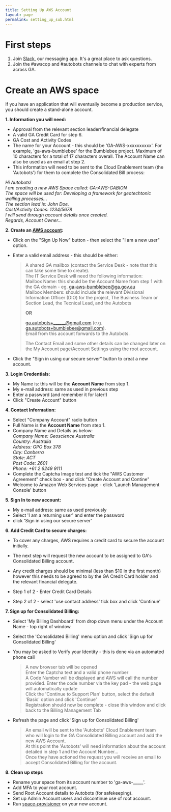 ```yaml
---
title: Setting Up AWS Account
layout: page
permalink: setting_up_sub.html
---
```


# First steps

1. Join [Slack](https://geoscience-australia.slack.com/signup), our messaging app. It's a great place to ask questions.
2. Join the #awscop and #autobots channels to chat with experts from across GA.

# Create an AWS space

If you have an application that will eventually become a production service, you should create a stand-alone account.  

**1. Information you will need:**

  * Approval from the relevant section leader/financial delegate  
  * A valid GA Credit Card for step 6.  
  * GA Cost and Activity Codes  
  * The name for your Account - this should be 'GA-AWS-xxxxxxxxxx'. For example, 'ga-aws-bumblebee' for the Bumblebee project. Maximum of 10 characters for a total of 17 characters overall. The Account Name can also be used as an email at step 2.  
  * This information will need to be sent to the Cloud Enablement team (the 'Autobots') for them to complete the Consolidated Bill process:  
 
   *Hi Autobots!  
   I am creating a new AWS Space called: GA-AWS-GABION  
   The space will be used for: Developing a framework for geotechtonic walling processes...  
   The section lead is:  John Doe.  
   Cost/Activity Codes: 1234/5678  
   I will send through account details once created.  
   Regards, Account Owner...*
   

**2. Create an [AWS account](https://aws.amazon.com/resources/create-account/):**

 * Click on the "Sign Up Now" button - then select the "I am a new user" option.  
 * Enter a valid email address - this should be either:  
 
   > A shared GA mailbox (contact the Service Desk - note that this can take some time to create).  
   > The IT Service Desk will need the following information:    
   > Mailbox Name: this should be the Account Name from step 1 with the GA domain - eg. ga-aws-bumblebee@ga.gov.au  
   > Mailbox Members: should include the relevant Divisional Information Officer (DIO) for the project, The Business Team or Section Lead, the Tecnical Lead, and the Autobots
   >  
   > **OR**  
   >
   > ga.autobots+______@gmail.com (e.g. ga.autobots+bumblebee@gmail.com).  
   > Email from this account forwards to the Autobots.  
   >
   > The Contact Email and some other details can be changed later on the My Account page/Account Settings using the root account.  
  
 * Click the "Sign in using our secure server" button to creat a new account.  
 
**3. Login Credentials:**

 * My Name is: this will be the **Account Name** from step 1.  
 * My e-mail address: same as used in previous step  
 * Enter a password (and remember it for later!)
 * Click "Create Account" button
  
**4. Contact Information:**

 * Select "Company Account" radio button
 * Full Name is the **Account Name** from step 1.
 * Company Name and Details as below:  
   *Company Name: Geoscience Australia  
   Country: Australia  
   Address: GPO Box 378  
   City: Canberra  
   State: ACT  
   Post Code: 2601  
   Phone: +61 2 6249 9111*
 * Complete the Captcha Image test and tick the "AWS Customer Agreement" check box - and click "Create Account and Contine"  
 * Welcome to Amazon Web Services page - click 'Launch Management Console' button  

**5. Sign In to new account:**

 * My e-mail address: same as used previously  
 * Select 'I am a returning user' and enter the password  
 * click 'Sign in using our secure server'  
 
**6. Add Credit Card to secure charges:**

 * To cover any charges, AWS requires a credit card to secure the account initially.
 * The next step will request the new account to be assigned to GA's Consolidated Billing account. 
 * Any credit charges should be minimal (less than $10 in the first month) however this needs to be agreed to by the GA Credit Card holder and the relevant financial delegate.
 
 * Step 1 of 2 - Enter Credit Card Details  
 * Step 2 of 2 - select 'use contact address' tick box and click 'Continue'  

**7. Sign up for Consolidated Billing:**

 * Select 'My Billing Dashboard' from drop down menu under the Account Name - top right of window.  
 * Select the 'Consolidated Billing' menu option and click 'Sign up for Consolidated Billing'  
 * You may be asked to Verify your Identity - this is done via an automated phone call
   > A new browser tab will be opened  
   > Enter the Captcha text and a valid phone number  
   > A Code Number will be displayed and AWS will call the number provided.
   > Enter the code number via the key pad - the web page will automatically update  
   > Click the 'Continue to Support Plan' button, select the default 'Basic' option and click 'Continue'  
   > Registration should now be complete - close this window and click back to the Billing Management Tab
   
 * Refresh the page and click 'Sign up for Consolidated Billing'  
   > An email will be sent to the 'Autobots' Cloud Enablement team who will login to the GA Consolidated Billing account and add the new AWS Account.  
   > At this point the 'Autobots' will need information about the account detailed in step 1 and the Account Number...  
   > Once they have actioned the request you will receive an email to accept Consolidated Billing for the account.
   
**8. Clean up steps**

  * Rename your space from its account number to 'ga-aws-_____'.  
  * Add MFA to your root account.
  * Send Root Account details to Autobots (for safekeeping).
  * Set up Admin Account users and discontinue use of root account.
  * Run [space-provisioner](https://bitbucket.org/geoscienceaustralia/space-provisioner/) on your new account.
